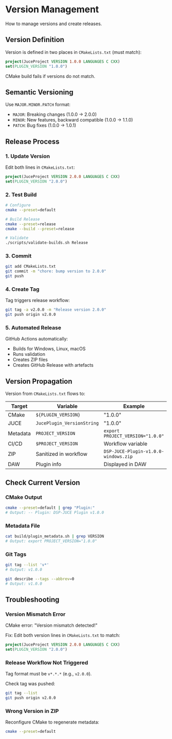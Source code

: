 # Version Management

How to manage versions and create releases.

## Version Definition

Version is defined in two places in `CMakeLists.txt` (must match):

```cmake
project(JuceProject VERSION 1.0.0 LANGUAGES C CXX)
set(PLUGIN_VERSION "1.0.0")
```

CMake build fails if versions do not match.

## Semantic Versioning

Use `MAJOR.MINOR.PATCH` format:

- `MAJOR`: Breaking changes (1.0.0 → 2.0.0)
- `MINOR`: New features, backward compatible (1.0.0 → 1.1.0)
- `PATCH`: Bug fixes (1.0.0 → 1.0.1)

## Release Process

### 1. Update Version

Edit both lines in `CMakeLists.txt`:

```cmake
project(JuceProject VERSION 2.0.0 LANGUAGES C CXX)
set(PLUGIN_VERSION "2.0.0")
```

### 2. Test Build

```bash
# Configure
cmake --preset=default

# Build Release
cmake --preset=release
cmake --build --preset=release

# Validate
./scripts/validate-builds.sh Release
```

### 3. Commit

```bash
git add CMakeLists.txt
git commit -m "chore: bump version to 2.0.0"
git push
```

### 4. Create Tag

Tag triggers release workflow:

```bash
git tag -a v2.0.0 -m "Release version 2.0.0"
git push origin v2.0.0
```

### 5. Automated Release

GitHub Actions automatically:

- Builds for Windows, Linux, macOS
- Runs validation
- Creates ZIP files
- Creates GitHub Release with artefacts

## Version Propagation

Version from `CMakeLists.txt` flows to:

| Target | Variable | Example |
|--------|----------|---------|
| CMake | `${PLUGIN_VERSION}` | "1.0.0" |
| JUCE | `JucePlugin_VersionString` | "1.0.0" |
| Metadata | `PROJECT_VERSION` | `export PROJECT_VERSION="1.0.0"` |
| CI/CD | `$PROJECT_VERSION` | Workflow variable |
| ZIP | Sanitized in workflow | `DSP-JUCE-Plugin-v1.0.0-windows.zip` |
| DAW | Plugin info | Displayed in DAW |

## Check Current Version

### CMake Output

```bash
cmake --preset=default | grep "Plugin:"
# Output: -- Plugin: DSP-JUCE Plugin v1.0.0
```

### Metadata File

```bash
cat build/plugin_metadata.sh | grep VERSION
# Output: export PROJECT_VERSION="1.0.0"
```

### Git Tags

```bash
git tag --list 'v*'
# Output: v1.0.0

git describe --tags --abbrev=0
# Output: v1.0.0
```


## Troubleshooting

### Version Mismatch Error

CMake error: "Version mismatch detected!"

Fix: Edit both version lines in `CMakeLists.txt` to match:

```cmake
project(JuceProject VERSION 2.0.0 LANGUAGES C CXX)
set(PLUGIN_VERSION "2.0.0")
```

### Release Workflow Not Triggered

Tag format must be `v*.*.*` (e.g., `v2.0.0`).

Check tag was pushed:

```bash
git tag --list
git push origin v2.0.0
```

### Wrong Version in ZIP

Reconfigure CMake to regenerate metadata:

```bash
cmake --preset=default
```

